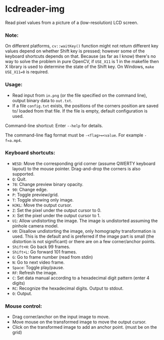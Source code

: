 # lcdreader-img

Read pixel values from a picture of a (low-resolution) LCD screen.

### Note:

On different platforms, `cv::waitKey()` function might not return different key values
depend on whether Shift key is pressed; however some of the keyboard shortcuts depends on that.
Because (as far as I know) there's no way to solve the problem in pure OpenCV,
if `USE_X11` is 1 in the makefile then X library is used to determine the state of the Shift key.
On Windows, `make USE_X11=0` is required.

### Usage:
* Read input from `in.png` (or the file specified on the command line),
  output binary data to `out.txt`.
* If a file `config.txt` exists, the positions of the corners position are saved to/
  loaded from that file. If the file is empty, default configuration is used.

Command-line shortcut: Enter `--help` for details.

The command-line flag format must be `-<flag>=<value`. For example `-f=a.mp4`.

### Keyboard shortcuts:

* `WESD`: Move the corresponding grid corner (assume QWERTY keyboard layout) to the
  mouse pointer. Drag-and-drop the corners is also supported.
* `Q`: Quit.
* `78`: Change preview binary opacity.
* `90`: Change edge.
* `P`: Toggle preview/grid.
* `T`: Toggle showing only image.
* `HJKL`: Move the output cursor.
* `Z`: Set the pixel under the output cursor to 0.
* `X`: Set the pixel under the output cursor to 1.
* `U1`: Allow undistorting the image. The image is undistorted assuming the pinhole camera model.
* `U0`: Disallow undistorting the image, only homography transformation is used. This is the default and is preferred if the image part is small (the distortion is not significant) or there are on a few corner/anchor points.
* `Shift+H`: Go back 99 frames.
* `Shift+L`: Go forward 101 frames.
* `G`: Go to frame number (read from stdin)
* `N`: Go to next video frame.
* `Space`: Toggle play/pause.
* `RF`: Refresh the image.
* `C`: Set data manual according to a hexadecimal digit pattern (enter 4 digits)
* `RC`: Recognize the hexadecimal digits. Output to stdout.
* `O`: Output.

### Mouse control:

* Drag corner/anchor on the input image to move.
* Move mouse on the transformed image to move the output cursor.
* Click on the transformed image to add an anchor point. (must be on the grid)
